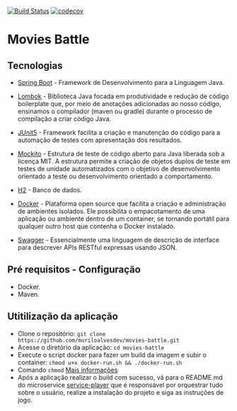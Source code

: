 [![Build Status](https://app.travis-ci.com/muriloalvesdev/movies-battle.svg?branch=main)](https://travis-ci.com/muriloalvesdev/movies-battle)
[![codecov](https://codecov.io/gh/muriloalvesdev/movies-battle/branch/main/graph/badge.svg)](https://codecov.io/gh/muriloalvesdev/movies-battle/)

# Movies Battle
## Tecnologias 

- [Spring Boot](https://spring.io/projects/spring-boot) - Framework de Desenvolvimento para a Linguagem Java.

- [Lombok](https://projectlombok.org/) - Biblioteca Java focada em produtividade e redução de código boilerplate que, por meio de anotações adicionadas ao nosso código, ensinamos o compilador (maven ou gradle) durante o processo de compilação a criar código Java.

- [JUnit5](https://junit.org/junit5/) - Framework facilita a criação e manutenção do código para a automação de testes com apresentação dos resultados.

- [Mockito](https://site.mockito.org/) - Estrutura de teste de código aberto para Java liberada sob a licença MIT. A estrutura permite a criação de objetos duplos de teste em testes de unidade automatizados com o objetivo de desenvolvimento orientado a teste ou desenvolvimento orientado a comportamento.

- [H2](https://www.h2database.com/html/main.html) - Banco de dados.

- [Docker](https://www.docker.com/) - Plataforma open source que facilita a criação e administração de ambientes isolados. Ele possibilita o empacotamento de uma aplicação ou ambiente dentro de um container, se tornando portátil para qualquer outro host que contenha o Docker instalado.

- [Swagger](https://swagger.io/) - Essencialmente uma linguagem de descrição de interface para descrever APIs RESTful expressas usando JSON.

## Pré requisitos - Configuração
- Docker.
- Maven.

## Utitilização da aplicação
- Clone o repositório: `git clone https://github.com/muriloalvesdev/movies-battle.git`
- Acesse o diretório da aplicação: `cd movies-battle`
- Execute o script docker para fazer um build da imagem e subir o container: `chmod u+x docker-run.sh && ./docker-run.sh`
- Comando `chmod` [Mais informações](https://guialinux.uniriotec.br/chmod/)
- Após a aplicação realizar o build com sucesso, vá para o README.md do microservice [service-player](https://github.com/muriloalvesdev/service-player/blob/main/README.md) que é responsável por orquestrar tudo sobre o usuário, realize a instalação do projeto e siga as instruções de jogo.
